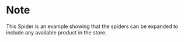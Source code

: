 # Note

This Spider is an example showing that the spiders can be expanded to include any available product in the store.

